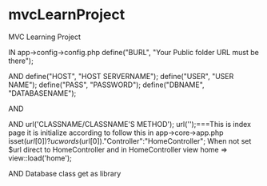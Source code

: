 # mvcLearnProject
MVC Learning Project

IN app->config->config.php
  define("BURL", "Your Public folder URL must be there");
  
  AND
  define("HOST", "HOST SERVERNAME");
  define("USER", "USER NAME");
  define("PASS", "PASSWORD");
  define("DBNAME", "DATABASENAME");
  
  AND
  <form action="<?php url('CLASSNAME/CLASSNAME'S METHOD'); ?>" method="post">
  
  AND
  url('CLASSNAME/CLASSNAME'S METHOD');
  url('');===This is index page it is initialize according to follow this in app->core->app.php
    isset($url[0]) ? ucwords($url[0])."Controller":"HomeController"; 
    When not set $url direct to HomeController and in HomeController view home => view::load('home');
    
  AND
  Database class get as library
  
